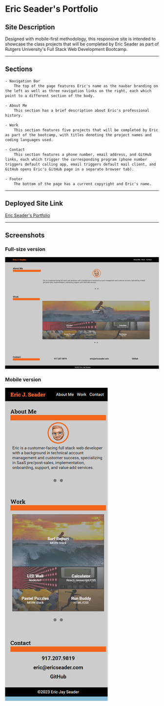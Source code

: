 # Eric Seader's Portfolio

## Site Description

Designed with mobile-first methodology, this responsive site is intended to showcase the class projects that will be completed by Eric Seader as part of Rutgers University's Full Stack Web Development Bootcamp. 

---

## Sections

    - Navigation Bar
        The top of the page features Eric's name as the navbar branding on the left as well as three navigation links on the right, each which point to a different section of the body.

    - About Me
        This section has a brief description about Eric's professional history.

    - Work
        This section features five projects that will be completed by Eric as part of the bootcamp, with titles denoting the project names and coding languages used.

    - Contact
        This section features a phone number, email address, and GitHub links, each which trigger the corresponding program (phone number triggers default calling app, email triggers default mail client, and GitHub opens Eric's GitHub page in a separate browser tab).

    - Footer
        The bottom of the page has a current copyright and Eric's name.

---

## Deployed Site Link

[Eric Seader's Portfolio](https://ejseader.github.io/seader-portfolio)

---

## Screenshots

### Full-size version

![Full-size screenshot of Eric Seader's Portfolio](assets/images/seader-portfolio.png)

### Mobile version

![Mobile-Version screenshot of Eric Seader's Portfolio](assets/images/seader-portfolio-mobile.png)